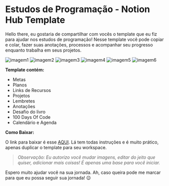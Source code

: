 <h1> Estudos de Programação - Notion Hub Template </h1>

<p> Hello there, eu gostaria de compartilhar com vocês o template que eu fiz para ajudar nos estudos de programação! Nesse template você pode copiar e colar, fazer suas anotações, processos e acompanhar seu progresso enquanto trabalha em seus projetos. </p>

![imagem1](https://s3.us-west-2.amazonaws.com/secure.notion-static.com/6b0b2025-ffed-4890-8b9b-9f13ac204d22/Screenshot_2021-08-24_at_15.13.43.png?X-Amz-Algorithm=AWS4-HMAC-SHA256&X-Amz-Credential=AKIAT73L2G45O3KS52Y5%2F20210913%2Fus-west-2%2Fs3%2Faws4_request&X-Amz-Date=20210913T141233Z&X-Amz-Expires=86400&X-Amz-Signature=293462809231dbc627636a9f25b80b8c055f469309e55b3d8b3a5d1c09e194d1&X-Amz-SignedHeaders=host&response-content-disposition=filename%20%3D%22Screenshot%25202021-08-24%2520at%252015.13.43.png%22)
![imagem2](https://s3.us-west-2.amazonaws.com/secure.notion-static.com/3ad6fc84-ff60-4c12-beeb-bbc88df89698/Screenshot_2021-08-24_at_15.13.57.png?X-Amz-Algorithm=AWS4-HMAC-SHA256&X-Amz-Credential=AKIAT73L2G45O3KS52Y5%2F20210913%2Fus-west-2%2Fs3%2Faws4_request&X-Amz-Date=20210913T141246Z&X-Amz-Expires=86400&X-Amz-Signature=59fd05fcfebaac7f03fe10660afd08fe8329202f7693f9585d4589095b8d9694&X-Amz-SignedHeaders=host&response-content-disposition=filename%20%3D%22Screenshot%25202021-08-24%2520at%252015.13.57.png%22)
![imagem3](https://s3.us-west-2.amazonaws.com/secure.notion-static.com/56a2db57-d2e0-486a-b7b9-27c3d50d8a5d/Screenshot_2021-08-24_at_15.14.17.png?X-Amz-Algorithm=AWS4-HMAC-SHA256&X-Amz-Credential=AKIAT73L2G45O3KS52Y5%2F20210913%2Fus-west-2%2Fs3%2Faws4_request&X-Amz-Date=20210913T141256Z&X-Amz-Expires=86400&X-Amz-Signature=5ab3309c2c804965f15ff7dc92c00f4a1c876a45f0ab48adb05f2085bce5de79&X-Amz-SignedHeaders=host&response-content-disposition=filename%20%3D%22Screenshot%25202021-08-24%2520at%252015.14.17.png%22)
![imagem4](https://s3.us-west-2.amazonaws.com/secure.notion-static.com/644e94a2-af23-4839-a4d5-ecf810f06c00/Screenshot_2021-08-24_at_15.14.27.png?X-Amz-Algorithm=AWS4-HMAC-SHA256&X-Amz-Credential=AKIAT73L2G45O3KS52Y5%2F20210913%2Fus-west-2%2Fs3%2Faws4_request&X-Amz-Date=20210913T141302Z&X-Amz-Expires=86400&X-Amz-Signature=58562d33485bb4ab6750cef29dffa6c8df6ea2df2df9f3b54294cc1890314ef7&X-Amz-SignedHeaders=host&response-content-disposition=filename%20%3D%22Screenshot%25202021-08-24%2520at%252015.14.27.png%22)
![imagem5](https://s3.us-west-2.amazonaws.com/secure.notion-static.com/7821a3fe-faed-46cf-a384-0f0b51c3f97c/Screenshot_2021-08-24_at_15.14.44.png?X-Amz-Algorithm=AWS4-HMAC-SHA256&X-Amz-Credential=AKIAT73L2G45O3KS52Y5%2F20210913%2Fus-west-2%2Fs3%2Faws4_request&X-Amz-Date=20210913T141307Z&X-Amz-Expires=86400&X-Amz-Signature=dca9499be65cef92224fb834a97d55e3050f75691928b6eeb67c684815dc8372&X-Amz-SignedHeaders=host&response-content-disposition=filename%20%3D%22Screenshot%25202021-08-24%2520at%252015.14.44.png%22)
![imagem6](https://s3.us-west-2.amazonaws.com/secure.notion-static.com/744ebbe5-61eb-488c-a191-87ca17c140be/Screenshot_2021-08-24_at_15.14.55.png?X-Amz-Algorithm=AWS4-HMAC-SHA256&X-Amz-Credential=AKIAT73L2G45O3KS52Y5%2F20210913%2Fus-west-2%2Fs3%2Faws4_request&X-Amz-Date=20210913T141312Z&X-Amz-Expires=86400&X-Amz-Signature=8eb2b6843d4ffdcc6219617f3e7563f260329370882421a4fdafe917dcf5cbd6&X-Amz-SignedHeaders=host&response-content-disposition=filename%20%3D%22Screenshot%25202021-08-24%2520at%252015.14.55.png%22)

**Template contém:**
- Metas
- Planos
- Links de Recursos
- Projetos
- Lembretes
- Anotações 
- Desafio do livro
- 100 Days Of Code
- Calendário e Agenda

**Como Baixar:**
 
O link para baixar é esse <a href="https://lulysnotion.notion.site/Estudos-de-Programa-o-Notion-Hub-Template-13ab21891c2e48d39a04705adfb1658a"> AQUI</a>. Lá tem todas instruções e é muito prático, apenas duplicar o template para seu workspace.

> _Observação: Eu autorizo você mudar imagens, editar do jeito que quiser, adicionar mais coisas! É apenas uma base para você iniciar._ 

Espero muito ajudar você na sua jornada. Ah, caso queira pode me marcar para que eu possa seguir sua jornada! 😉

